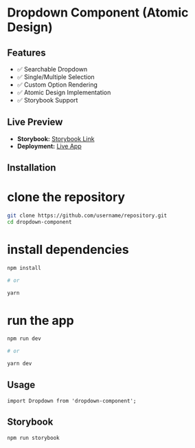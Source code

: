 # Dropdown Component (Atomic Design)

## Features
- ✅ Searchable Dropdown
- ✅ Single/Multiple Selection
- ✅ Custom Option Rendering
- ✅ Atomic Design Implementation
- ✅ Storybook Support

## Live Preview
- **Storybook:** [Storybook Link](https://sulthonmf.github.io/dropdown-component/)
- **Deployment:** [Live App](https://dropdown-component-dkv8terue.vercel.app/)

## Installation
# clone the repository  
```bash
git clone https://github.com/username/repository.git
cd dropdown-component
```

# install dependencies
```bash
npm install

# or

yarn
```

# run the app
```bash
npm run dev

# or

yarn dev
```

## Usage
```tsx
import Dropdown from 'dropdown-component';
```

## Storybook
```bash
npm run storybook
```
